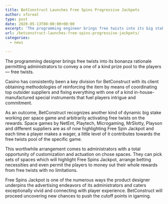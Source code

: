 ```yaml
---
title: BetConstruct Launches Free Spins Progressive Jackpots
author: xforeal 
type: post
date: 2020-05-13T00:00:00+00:00
excerpt: 'The programming engineer brings free twists into its big stake rationale permitting administrators to convey a one of a kind prize pool to the players - free spins '
url: /betconstruct-launches-free-spins-progressive-jackpots/
categories:
  - news

---
```

The programming designer brings free twists into its bonanza rationale permitting administrators to convey a one of a kind prize pool to the players &#8212; free twists. 

Casino has consistently been a key division for BetConstruct with its client obtaining methodologies of reinforcing the item by means of coordinating top outsider suppliers and fixing everything with one of a kind in-house-manufactured special instruments that fuel players intrigue and commitment. 

As an outcome, BetConstruct recognizes another kind of dynamic big stake working per space game and arbitrarily activating free twists on the rewards. Space games by NetEnt, Playtech, Microgaming, MrSlotty, Playson and different suppliers are as of now highlighting Free Spin Jackpot and each time a player makes a wager, a little level of it contributes towards the free twists pool of the specific game. 

This worthwhile arrangement comes to administrators with a total opportunity of customization and actuation on chose spaces. They can pick sets of spaces which will highlight Free Spins Jackpot, arrange betting necessities and even permit the players to money out their whole rewards from free twists with no limitations. 

Free Spins Jackpot is one of the numerous ways the product designer underpins the advertising endeavors of its administrators and caters exceptionally vivid and connecting with player experience. BetConstruct will proceed uncovering new chances to push the cutoff points in igaming.